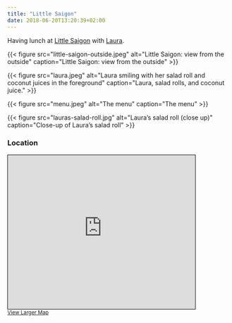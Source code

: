 ```yaml
---
title: "Little Saigon"
date: 2018-06-20T13:20:39+02:00
---
```


Having lunch at [Little Saigon](https://www.littlesaigon.nl) with [Laura](https://laurakalbag.com).

{{< figure src="little-saigon-outside.jpeg" alt="Little Saigon: view from the outside" caption="Little Saigon: view from the outside" >}}

{{< figure src="laura.jpeg" alt="Laura smiling with her salad roll and coconut juices in the foreground" caption="Laura, salad rolls, and coconut juice." >}}

{{< figure src="menu.jpeg" alt="The menu" caption="The menu" >}}

{{< figure src="lauras-salad-roll.jpg" alt="Laura’s salad roll (close up)" caption="Close-up of Laura’s salad roll" >}}

### Location

<iframe width="425" height="350" frameborder="0" scrolling="no" marginheight="0" marginwidth="0" src="https://www.openstreetmap.org/export/embed.html?bbox=4.899481236934663%2C52.3736947908667%2C4.901149570941926%2C52.37477717326019&amp;layer=mapnik&amp;marker=52.3742359853793%2C4.9003154039382935" style="border: 1px solid black"></iframe><br/><small><a href="https://www.openstreetmap.org/?mlat=52.37424&amp;mlon=4.90032#map=19/52.37424/4.90032">View Larger Map</a></small>
